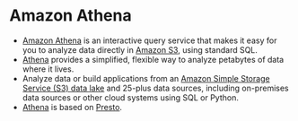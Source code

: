# Amazon Athena
- [Amazon Athena](https://aws.amazon.com/athena/) is an interactive query service that makes it easy for you to analyze data directly in [Amazon S3](../../7_StorageServices/3_S3ObjectStorage/Readme.md), using standard SQL.
- [Athena]() provides a simplified, flexible way to analyze petabytes of data where it lives.
- Analyze data or build applications from an [Amazon Simple Storage Service (S3) data lake](../DataStorage/DataLakes/S3DataLake.md) and 25-plus data sources, including on-premises data sources or other cloud systems using SQL or Python.
- [Athena]() is based on [Presto](../../../6_BigData/DataConsumption/PrestoDB.md).